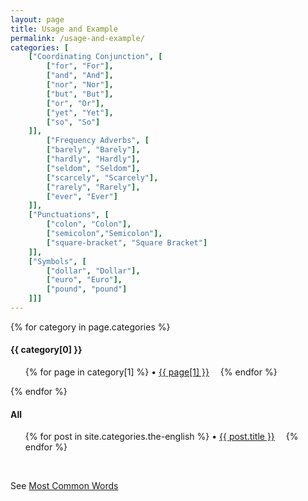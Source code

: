 ```yaml
---
layout: page
title: Usage and Example
permalink: /usage-and-example/
categories: [
	["Coordinating Conjunction", [
		["for", "For"],
		["and", "And"],
		["nor", "Nor"],
		["but", "But"],
		["or", "Or"],				
		["yet", "Yet"],	
		["so", "So"]		
	]],
		["Frequency Adverbs", [
		["barely", "Barely"],
		["hardly", "Hardly"],
		["seldom", "Seldom"],
		["scarcely", "Scarcely"],
		["rarely", "Rarely"],				
		["ever", "Ever"]	
	]],
	["Punctuations", [
		["colon", "Colon"],
		["semicolon","Semicolon"],
		["square-bracket", "Square Bracket"]
	]],
	["Symbols", [
		["dollar", "Dollar"],
		["euro", "Euro"],
		["pound", "pound"]
	]]]
---
```


<div>
{% for category in page.categories %}
  <h4>{{ category[0] }}</h4>
  <ul>
    {% for page in category[1] %}
      <li><a href="/{{ page[0] }}">{{ page[1] }}</a></li>
    {% endfor %}
  </ul>	  
{% endfor %}
</div>

<h4>All</h4>
<ul>
{% for post in site.categories.the-english %}
  <li>
    <a href="{{ post.url }}">{{ post.title }}</a>
    <!--{{ post.date | date: "%B %d, %Y" }}-->
  </li>
{% endfor %}
</ul>

<p>&nbsp;</p>
<p>See <a href="/most-common-words">Most Common Words</a></p>

<style type="text/css"> 
  li { display:inline; margin-right: 1em; }
  li:before { content:"• "; }       
</style>
